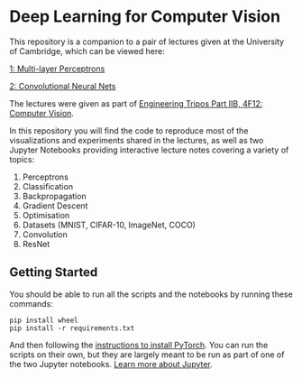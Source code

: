 # Deep Learning for Computer Vision
This repository is a companion to a pair of lectures given at the University of Cambridge, which can be viewed here:

[1: Multi-layer Perceptrons](https://youtu.be/LDcBRixd0jQ)

[2: Convolutional Neural Nets](https://youtu.be/HfX_IOn5wjA)

The lectures were given as part of [Engineering Tripos Part IIB, 4F12: Computer Vision](http://teaching.eng.cam.ac.uk/content/engineering-tripos-part-iib-4f12-computer-vision-2023-24).

In this repository you will find the code to reproduce most of the visualizations and experiments shared in the lectures, as well as two Jupyter Notebooks providing interactive lecture notes covering a variety of topics:

1. Perceptrons
2. Classification
3. Backpropagation
4. Gradient Descent
5. Optimisation
6. Datasets (MNIST, CIFAR-10, ImageNet, COCO)
7. Convolution
8. ResNet

## Getting Started

You should be able to run all the scripts and the notebooks by running these commands:

    pip install wheel
    pip install -r requirements.txt

And then following the [instructions to install PyTorch](https://pytorch.org/get-started/locally/). You can run the scripts on their own, but they are largely meant to be run as part of one of the two Jupyter notebooks. [Learn more about Jupyter](https://jupyter.org/).
